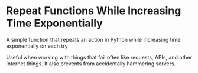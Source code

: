 # Repeat Functions While Increasing Time Exponentially
 A simple function that repeats an action in Python while increasing time exponentially on each try

Useful when working with things that fail often like requests, APIs, and other Internet things. It also prevents from accidentally hammering servers.

